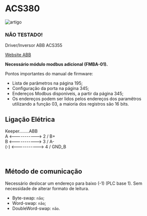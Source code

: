 # ACS380

![artigo](https://cdn.productimages.abb.com/9IBA038796_400x400.jpg)

### NÃO TESTADO!

Driver/Inversor ABB ACS355

[Website ABB](https://new.abb.com/drives/pt/drives-de-maquinario/acs355)

**Necessário módulo modbus adicional (FMBA-01).**

Pontos importantes do manual de firmware:
- Lista de parâmetros na página 195;
- Configuração da porta na página 345;
- Endereços Modbus disponíveis, a partir da página 345;
- Os endereços podem ser lidos pelos endereços dos paramêtros utilizando a função 03, a maioria dos registros são 16 bits.

## Ligação Elétrica

Keeper........ABB <br/>
A <-----------> 2 / B+ <br/>
B <-----------> 3 / A- <br/>
(-) <-----------> 4 / GND_B

<br/>

## Método de comunicação
Necessário deslocar um endereço para baixo (-1) (PLC base 1). Sem necessidade de alterar formato de leitura.
- Byte-swap: `não`;
- Word-swap: `não`;
- DoubleWord-swap: `não`.